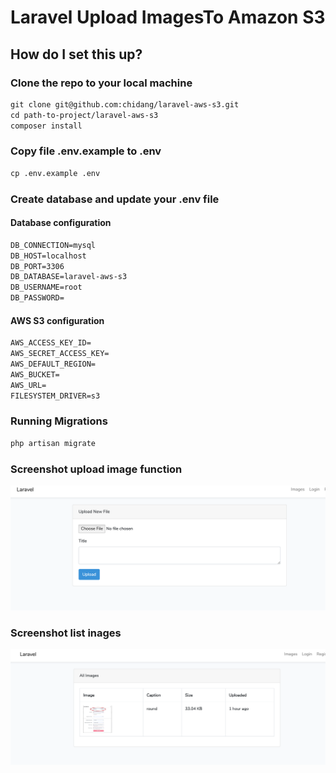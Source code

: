 # Laravel Upload ImagesTo Amazon S3

## How do I set this up?

### Clone the repo to your local machine

```html
git clone git@github.com:chidang/laravel-aws-s3.git
cd path-to-project/laravel-aws-s3
composer install
```

### Copy file .env.example to .env

```html
cp .env.example .env
```

### Create database and update your .env file

#### Database configuration
```html
DB_CONNECTION=mysql
DB_HOST=localhost
DB_PORT=3306
DB_DATABASE=laravel-aws-s3
DB_USERNAME=root
DB_PASSWORD=
```
#### AWS S3 configuration

```html
AWS_ACCESS_KEY_ID=
AWS_SECRET_ACCESS_KEY=
AWS_DEFAULT_REGION=
AWS_BUCKET=
AWS_URL=
FILESYSTEM_DRIVER=s3
```

### Running Migrations

```html
php artisan migrate
```
### Screenshot upload image function

![Upload](https://github.com/chidang/laravel-aws-s3/blob/master/public/media/upload.png "Upload")

### Screenshot list inages

![Images](https://github.com/chidang/laravel-aws-s3/blob/master/public/media/images.png "Images")
